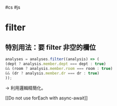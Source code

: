 #cs #js

# filter
## 特別用法：要 filter 非空的欄位
```js
analyses = analyses.filter((analysis) => (
(dept ? analysis.member.dept === dept : true)
&& (room ? analysis.member.room === room : true)
&& (dr ? analysis.member.dr === dr : true)
));
```
-> 利用邏輯精簡化。

[[Do not use forEach with async-await]]